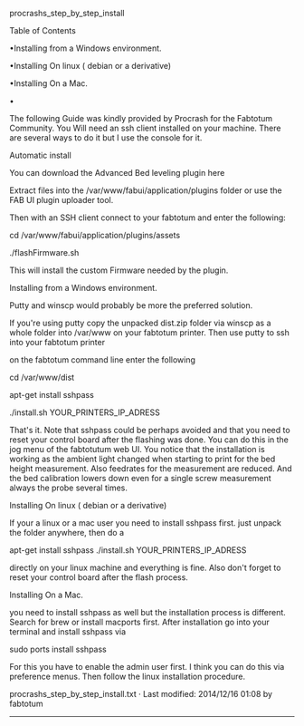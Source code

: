 

procrashs_step_by_step_install

  

Table of Contents


•Installing from a Windows environment.


•Installing On linux ( debian or a derivative)


•Installing On a Mac.


•

 
The following Guide was kindly provided by Procrash for the Fabtotum Community. 
 You Will need an ssh client installed on your machine. There are several ways to do it but I use the console for it. 

Automatic install 

You can download the Advanced Bed leveling plugin here 

Extract files into the /var/www/fabui/application/plugins folder or use the FAB UI plugin uploader tool.

 Then with an SSH client connect to your fabtotum and enter the following:

cd /var/www/fabui/application/plugins/assets

 ./flashFirmware.sh 

This will install the custom Firmware needed by the plugin. 

Installing from a Windows environment.


Putty and winscp would probably be more the preferred solution. 

If you're using putty copy the unpacked dist.zip folder via winscp as a whole folder into /var/www on your fabtotum printer.
 Then use putty to ssh into your fabtotum printer 

on the fabtotum command line enter the following 

cd /var/www/dist 

apt-get install sshpass 

./install.sh YOUR_PRINTERS_IP_ADRESS 


 That's it. Note that sshpass could be perhaps avoided and that you need to reset your control board after the flashing was done. You can do this in the jog menu of the fabtotutum web UI.
 You notice that the installation is working as the ambient light changed when starting to print for the bed height measurement. Also feedrates for the measurement are reduced. And the bed calibration lowers down even for a single screw measurement always the probe several times. 

Installing On linux ( debian or a derivative)


If your a linux or a mac user you need to install sshpass first.
 just unpack the folder anywhere, then do a 

apt-get install sshpass
 ./install.sh YOUR_PRINTERS_IP_ADRESS 

directly on your linux machine and everything is fine.
 Also don't forget to reset your control board after the flash process. 

Installing On a Mac.




you need to install sshpass as well but the installation process is different. Search for brew or install macports first.
 After installation go into your terminal and install sshpass via 

sudo ports install sshpass  

For this you have to enable the admin user first. I think you can do this via preference menus.
 Then follow the linux installation procedure. 
  
procrashs_step_by_step_install.txt · Last modified: 2014/12/16 01:08 by fabtotum
 
--------------------------------------------------------------------------------
